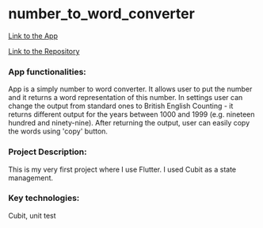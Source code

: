 # number_to_word_converter

[Link to the App](https://number-to-word-converter.web.app)

[Link to the Repository](https://github.com/mszakacz/flutter-number-to-word#readme)

### App functionalities:
App is a simply number to word converter. It allows user to put the number and it returns a word representation of this number. In settings user can change the output from standard ones to British English Counting - it returns different output for the years between 1000 and 1999 (e.g. nineteen hundred and ninety-nine). After returning the output, user can easily copy the words using 'copy' button.

### Project Description:
This is my very first project where I use Flutter. I used Cubit as a state management. 

### Key technologies:
Cubit, unit test